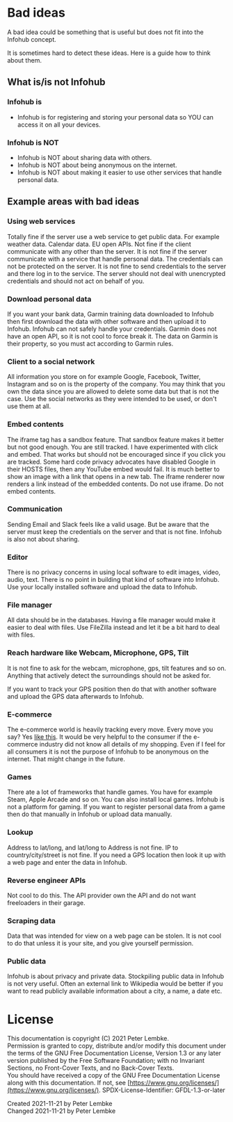 # Bad ideas
A bad idea could be something that is useful but does not fit into the Infohub concept.

It is sometimes hard to detect these ideas. Here is a guide how to think about them.

## What is/is not Infohub 

### Infohub is
* Infohub is for registering and storing your personal data so YOU can access it on all your devices.

### Infohub is NOT
* Infohub is NOT about sharing data with others. 
* Infohub is NOT about being anonymous on the internet.
* Infohub is NOT about making it easier to use other services that handle personal data.

## Example areas with bad ideas

### Using web services
Totally fine if the server use a web service to get public data. For example weather data. Calendar data. EU open APIs.
Not fine if the client communicate with any other than the server.
It is not fine if the server communicate with a service that handle personal data. The credentials can not be protected on the server.
It is not fine to send credentials to the server and there log in to the service. The server should not deal with unencrypted credentials and should not act on behalf of you.

### Download personal data
If you want your bank data, Garmin training data downloaded to Infohub then first download the data with other software and then upload it to Infohub.
Infohub can not safely handle your credentials.
Garmin does not have an open API, so it is not cool to force break it. The data on Garmin is their property, so you must act according to Garmin rules.

### Client to a social network
All information you store on for example Google, Facebook, Twitter, Instagram and so on is the property of the company. You may think that you own the data since you are allowed to delete some data but that is not the case.
Use the social networks as they were intended to be used, or don't use them at all.

### Embed contents
The iframe tag has a sandbox feature. That sandbox feature makes it better but not good enough. You are still tracked.
I have experimented with click and embed. That works but should not be encouraged since if you click you are tracked.
Some hard code privacy advocates have disabled Google in their HOSTS files, then any YouTube embed would fail.
It is much better to show an image with a link that opens in a new tab.
The iframe renderer now renders a link instead of the embedded contents. Do not use iframe. Do not embed contents.

### Communication
Sending Email and Slack feels like a valid usage. But be aware that the server must keep the credentials on the server and that is not fine.
Infohub is also not about sharing.

### Editor
There is no privacy concerns in using local software to edit images, video, audio, text.
There is no point in building that kind of software into Infohub.
Use your locally installed software and upload the data to Infohub.

### File manager
All data should be in the databases. Having a file manager would make it easier to deal with files.
Use FileZilla instead and let it be a bit hard to deal with files.

### Reach hardware like Webcam, Microphone, GPS, Tilt
It is not fine to ask for the webcam, microphone, gps, tilt features and so on.
Anything that actively detect the surroundings should not be asked for.

If you want to track your GPS position then do that with another software and upload the GPS data afterwards to Infohub.

### E-commerce
The e-commerce world is heavily tracking every move. Every move you say? Yes [like this](https://openreplay.com/).
It would be very helpful to the consumer if the e-commerce industry did not know all details of my shopping.
Even if I feel for all consumers it is not the purpose of Infohub to be anonymous on the internet. That might change in the future.

### Games
There ate a lot of frameworks that handle games. You have for example Steam, Apple Arcade and so on. You can also install local games.
Infohub is not a platform for gaming. If you want to register personal data from a game then do that manually in Infohub or upload data manually.

### Lookup
Address to lat/long, and lat/long to Address is not fine. IP to country/city/street is not fine.
If you need a GPS location then look it up with a web page and enter the data in Infohub.

### Reverse engineer APIs
Not cool to do this. The API provider own the API and do not want freeloaders in their garage.

### Scraping data
Data that was intended for view on a web page can be stolen. It is not cool to do that unless it is your site, and you give yourself permission.

### Public data
Infohub is about privacy and private data. Stockpiling public data in Infohub is not very useful.
Often an external link to Wikipedia would be better if you want to read publicly available information about a city, a name, a date etc.

# License
This documentation is copyright (C) 2021 Peter Lembke.  
Permission is granted to copy, distribute and/or modify this document under the terms of the GNU Free Documentation License, Version 1.3 or any later version published by the Free Software Foundation; with no Invariant Sections, no Front-Cover Texts, and no Back-Cover Texts.  
You should have received a copy of the GNU Free Documentation License along with this documentation. If not, see [https://www.gnu.org/licenses/](https://www.gnu.org/licenses/).  SPDX-License-Identifier: GFDL-1.3-or-later

Created 2021-11-21 by Peter Lembke  
Changed 2021-11-21 by Peter Lembke  
